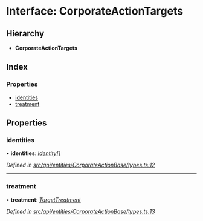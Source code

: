 # Interface: CorporateActionTargets

## Hierarchy

* **CorporateActionTargets**

## Index

### Properties

* [identities](corporateactiontargets.md#identities)
* [treatment](corporateactiontargets.md#treatment)

## Properties

###  identities

• **identities**: *[Identity](../classes/identity.md)[]*

*Defined in [src/api/entities/CorporateActionBase/types.ts:12](https://github.com/PolymathNetwork/polymesh-sdk/blob/31a16a34/src/api/entities/CorporateActionBase/types.ts#L12)*

___

###  treatment

• **treatment**: *[TargetTreatment](../enums/targettreatment.md)*

*Defined in [src/api/entities/CorporateActionBase/types.ts:13](https://github.com/PolymathNetwork/polymesh-sdk/blob/31a16a34/src/api/entities/CorporateActionBase/types.ts#L13)*
